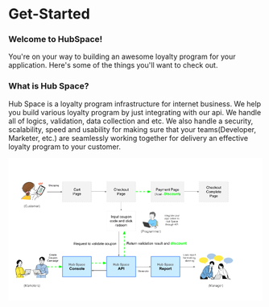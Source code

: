 # Get-Started

### Welcome to HubSpace!

You're on your way to building an awesome loyalty program for your application. Here's some of the things you'll want to check out.

### What is Hub Space?

Hub Space is a loyalty program infrastructure for internet business. We help you build various loyalty program by just integrating with our api. We handle all of logics, validation, data collection and etc. We also handle a security, scalability, speed and usability for making sure that your teams(Developer, Marketer, etc.) are seamlessly working together for delivery an effective loyalty program to your customer.

![Hub Space Overview](../assets/images/Overview.png)